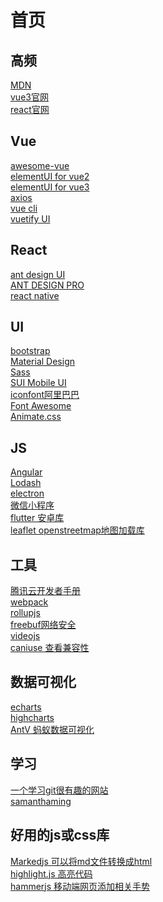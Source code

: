 # 首页  
## 高频
<a href="https://developer.mozilla.org/zh-CN/" target="_blank">MDN</a>  
<a href="https://cn.vuejs.org/" target="_blank">vue3官网</a>  
<a href="https://react.docschina.org/" target="_blank">react官网</a>  

## Vue
<a href="https://github.com/vuejs/awesome-vue" target="_blank">awesome-vue</a>  
<a href="https://element.eleme.cn/#/zh-CN" target="_blank">elementUI for vue2</a>  
<a href="https://element-plus.gitee.io/zh-CN/" target="_blank">elementUI for vue3</a>  
<a href="http://www.axios-js.com/zh-cn/" target="_blank">axios</a>  
<a href="https://cli.vuejs.org/zh/" target="_blank">vue cli</a>  
<a href="https://vuetifyjs.com/en/" target="_blank">vuetify UI</a>  


## React
<a href="https://ant.design/index-cn" target="_blank">ant design UI</a>  
<a href="https://pro.ant.design/zh-CN" target="_blank">ANT DESIGN PRO</a>  
<a href="https://reactnative.cn/" target="_blank">react native</a>  

## UI  
<a href="https://www.bootcss.com/" target="_blank">bootstrap</a>  
<a href="https://material.io/" target="_blank">Material Design</a>  
<a href="https://www.sass.hk/" target="_blank">Sass</a>  
<a href="http://m.sui.taobao.org/" target="_blank">SUI Mobile UI</a>  
<a href="https://www.iconfont.cn/" target="_blank">iconfont阿里巴巴</a>  
<a href="https://fontawesome.com/" target="_blank">Font Awesome</a>  
<a href="http://www.animate.net.cn/" target="_blank">Animate.css</a>  

## JS  
<a href="https://www.angular.cn/" target="_blank">Angular</a>  
<a href="https://www.lodashjs.com/" target="_blank">Lodash</a>  
<a href="https://www.electronjs.org/" target="_blank">electron</a>  
<a href="https://developers.weixin.qq.com/miniprogram/dev/framework/" target="_blank">微信小程序</a>  
<a href="https://flutterchina.club/" target="_blank">flutter 安卓库</a>  
<a href="https://leafletjs.com/" target="_blank">leaflet openstreetmap地图加载库</a>  

## 工具  
<a href="https://cloud.tencent.com/developer/devdocs" target="_blank">腾讯云开发者手册</a>  
<a href="https://www.webpackjs.com/" target="_blank">webpack</a>  
<a href="https://rollupjs.org/guide/zh/" target="_blank">rollupjs</a>  
<a href="https://www.freebuf.com/" target="_blank">freebuf网络安全</a>  
<a href="https://videojs.com/" target="_blank">videojs</a>  
<a href="https://caniuse.com/" target="_blank">caniuse 查看兼容性</a>  

## 数据可视化
<a href="https://echarts.baidu.com/" target="_blank">echarts</a>  
<a href="https://www.highcharts.com.cn/" target="_blank">highcharts</a>  
<a href="https://antv.alipay.com/zh-cn/index.html" target="_blank">AntV 蚂蚁数据可视化</a>  

## 学习
<a href="https://learngitbranching.js.org/?locale=zh_CN&NODEMO=" target="_blank">一个学习git很有趣的网站</a>   
<a href="https://www.samanthaming.com/" target="_blank">samanthaming</a>


## 好用的js或css库
<a href="https://github.com/markedjs/marked" target="_blank">Markedjs 可以将md文件转换成html</a>  
<a href="https://www.fenxianglu.cn/highlight.html" target="_blank">highlight.js 高亮代码</a>  
<a href="http://hammerjs.github.io/" target="_blank">hammerjs 移动端网页添加相关手势</a>  
